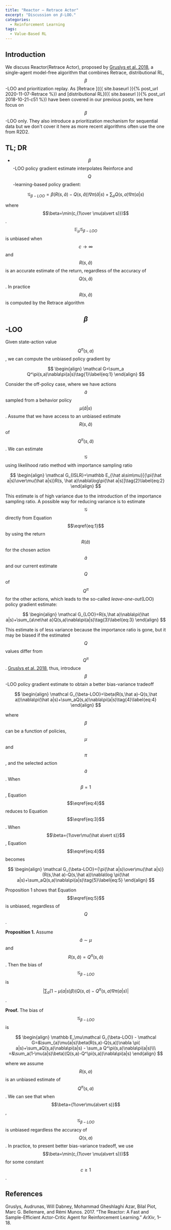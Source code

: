 ```yaml
---
title: "Reactor — Retrace Actor"
excerpt: "Discussion on 𝛽-LOO."
categories:
  - Reinforcement Learning
tags:
  - Value-Based RL
---
```


## Introduction

We discuss Reactor(Retrace Actor), proposed by [Gruslys et al. 2018](#ref1), a single-agent model-free algorithm that combines Retrace, distributional RL, $$\beta$$-LOO and prioritization replay. As [Retrace ]({{ site.baseurl }}{% post_url 2020-11-07-Retrace %}) and [distributional RL]({{ site.baseurl }}{% post_url 2018-10-21-c51 %}) have been covered in our previous posts, we here focus on $$\beta$$-LOO only. They also introduce a prioritization mechanism for sequential data but we don't cover it here as more recent algorithms often use the one from R2D2.

## TL; DR

- $$\beta$$-LOO policy gradient estimate interpolates Reinforce and $$Q$$-learning-based policy gradient:
  
$$
  \mathcal G_{\beta-LOO}=\beta(R(s,\hat a)-Q(s,\hat a))\nabla\pi(\hat a|s)+\sum_aQ(s,a)\nabla\pi(a|s)
  $$

  where $$\beta=\min(c,{1\over \mu(a\vert s)})$$. $$\mathbb E_{\mu}\mathcal G_{\beta-LOO}$$ is unbiased when $$c\rightarrow\infty$$ and $$R(s,\hat a)$$ is an accurate estimate of the return, regardless of the accuracy of $$Q(s,\hat a)$$. In practice $$R(s,\hat a)$$ is computed by the Retrace algorithm

## $$\beta$$-LOO

Given state-action value $$Q^\pi(s,a)$$, we can compute the unbiased policy gradient by

$$
\begin{align}
\mathcal G=\sum_a Q^\pi(s,a)\nabla\pi(a|s)\tag{1}\label{eq:1}
\end{align}
$$

Consider the off-policy case, where we have actions $$\hat a$$ sampled from a behavior policy $$\mu(\hat a\vert s)$$. Assume that we have access to an unbiased estimate $$R(s, \hat a)$$ of $$Q^\pi(s,\hat a)$$. We can estimate $$\mathcal G$$ using likelihood ratio method with importance sampling ratio

$$
\begin{align}
\mathcal G_{ISLR}=\mathbb E_{\hat a\sim\mu}[{\pi(\hat a|s)\over\mu(\hat a|s)}R(s, \hat a)\nabla\log\pi(\hat a|s)]\tag{2}\label{eq:2}
\end{align}
$$

This estimate is of high variance due to the introduction of the importance sampling ratio. A possible way for reducing variance is to estimate $$\mathcal G$$ directly from Equation $$\eqref{eq:1}$$ by using the return $$R(\hat a)$$ for the chosen action $$\hat a$$ and our current estimate $$Q$$ of $$Q^\pi$$ for the other actions, which leads to the so-called *leave-one-out*(LOO) policy gradient estimate:

$$
\begin{align}
\mathcal G_{LOO}=R(s,\hat a)\nabla\pi(\hat a|s)+\sum_{a\ne\hat a}Q(s,a)\nabla\pi(a|s)\tag{3}\label{eq:3}
\end{align}
$$

This estimate is of less variance because the importance ratio is gone, but it may be biased if the estimated $$Q$$ values differ from $$Q^\pi$$. [Gruslys et al. 2018](#ref1), thus, introduce $$\beta$$-LOO policy gradient estimate to obtain a better bias-variance tradeoff

$$
\begin{align}
\mathcal G_{\beta-LOO}=\beta(R(s,\hat a)-Q(s,\hat a))\nabla\pi(\hat a|s)+\sum_aQ(s,a)\nabla\pi(a|s)\tag{4}\label{eq:4}
\end{align}
$$

where $$\beta$$ can be a function of policies, $$\mu$$ and $$\pi$$, and the selected action $$\hat a$$. When $$\beta=1$$, Equation $$\eqref{eq:4}$$ reduces to Equation $$\eqref{eq:3}$$. When $$\beta={1\over\mu(\hat a\vert s)}$$, Equation $$\eqref{eq:4}$$ becomes

$$
\begin{align}
\mathcal G_{\beta-LOO}={\pi(\hat a|s)\over\mu(\hat a|s)}(R(s,\hat a)-Q(s,\hat a))\nabla\log \pi(\hat a|s)+\sum_aQ(s,a)\nabla\pi(a|s)\tag{5}\label{eq:5}
\end{align}
$$

Proposition 1 shows that Equation $$\eqref{eq:5}$$ is unbiased, regardless of $$Q$$.

**Proposition 1.** Assume $$\hat a\sim\mu$$ and $$R(s,\hat a)=Q^\pi(s,\hat a)$$. Then the bias of $$\mathcal G_{\beta-LOO}$$ is $$\vert \sum_a(1-\mu(a\vert s)\beta)(Q(s, a)-Q^\pi(s, a)\nabla\pi(a\vert s)\vert $$.

**Proof.** The bias of $$\mathcal G_{\beta-LOO}$$ is

$$
\begin{align}
\mathbb E_\mu\mathcal G_{\beta-LOO} - \mathcal G=&\sum_{a}\mu(a|s)\beta(R(s,a)-Q(s,a))\nabla \pi( a|s)+\sum_aQ(s,a)\nabla\pi(a|s) - \sum_a Q^\pi(s,a)\nabla\pi(a|s)\\\
=&\sum_a(1-\mu(a|s)\beta)(Q(s,a)-Q^\pi(s,a))\nabla\pi(a|s)
\end{align}
$$

where we assume $$R(s,a)$$ is an unbiased estimate of $$Q^\pi(s,a)$$. We can see that when $$\beta={1\over\mu(a\vert s)}$$, $$\mathcal G_{\beta-LOO}$$ is unbiased regardless the accuracy of $$Q(s,a)$$. In practice, to present better bias-variance tradeoff, we use $$\beta=\min(c,{1\over \mu(a\vert s)})$$ for some constant $$c\ge 1$$.

## References

<a name="ref"></a>Gruslys, Audrunas, Will Dabney, Mohammad Gheshlaghi Azar, Bilal Piot, Marc G. Bellemare, and Rémi Munos. 2017. “The Reactor: A Fast and Sample-Efficient Actor-Critic Agent for Reinforcement Learning.” *ArXiv*, 1–18.

